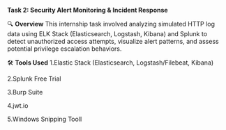 **Task 2: Security Alert Monitoring & Incident Response**
 
🔍 **Overview**
This internship task involved analyzing simulated HTTP log data using ELK Stack (Elasticsearch, Logstash, Kibana) and Splunk to detect unauthorized access attempts, visualize alert patterns, and assess potential privilege escalation behaviors.

🛠️ **Tools Used**
1.Elastic Stack (Elasticsearch, Logstash/Filebeat, Kibana)

2.Splunk Free Trial

3.Burp Suite

4.jwt.io

5.Windows Snipping ToolI
